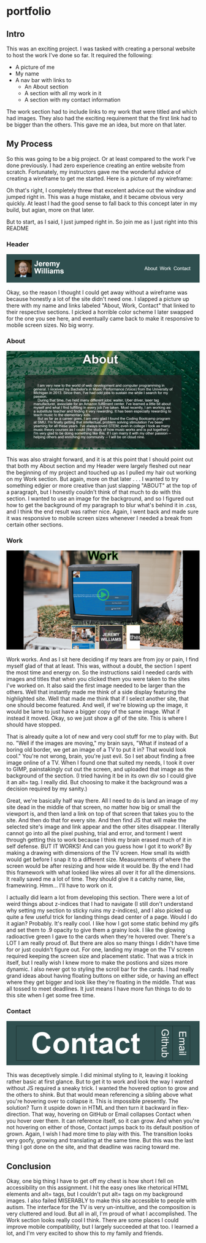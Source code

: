 # portfolio

## Intro
This was an exciting project. I was tasked with creating a personal website to host the work I've done so far. It required the following:

* A picture of me
* My name
* A nav bar with links to
    * An About section
    * A section with all my work in it
    * A section with my contact information

The work section had to include links to my work that were titled and which had images. They also had the exciting requirement that the first link had to be bigger than the others. This gave me an idea, but more on that later.

## My Process
So this was going to be a big project. Or at least compared to the work I've done previously. I had zero experience creating an entire website from scratch. Fortunately, my instructors gave me the wonderful advice of creating a wireframe to get me started. Here is a picture of my wireframe:

Oh that's right, I completely threw that excelent advice out the window and jumped right in. This was a huge mistake, and it became obvious very quickly. At least I had the good sense to fall back to this concept later in my build, but agian, more on that later.

But to start, as I said, I just jumped right in. So join me as I just right into this README

### Header

![this is a picture of the header](./assets/photos/headerimg.png)

Okay, so the reason I thought I could get away without a wireframe was because honestly a lot of the site didn't need one. I slapped a picture up there with my name and links labeled "About, Work, Contact" that linked to their respective sections. I picked a horrible color scheme I later swapped for the one you see here, and eventually came back to make it responsive to mobile screen sizes. No big worry.

### About

![this is a picture of my about section](./assets/photos/aboutimg.png)

This was also straight forward, and it is at this point that I should point out that both my About section and my Header were largely fleshed out near the beginning of my project and touched up as I pulled my hair out working on my Work section. But again, more on that later . . .
I wanted to try something edgier or more creative than just slapping "ABOUT" at the top of a paragraph, but I honestly couldn't think of that much to do with this section. I wanted to use an image for the background, and so I figured out how to get the background of my paragraph to blur what's behind it in .css, and I think the end result was rather nice. Again, I went back and made sure it was responsive to mobile screen sizes whenever I needed a break from certain other sections.

### Work

![this is a picture of my work sectoin](./assets/photos/workimg.png)

Work works. And as I sit here deciding if my tears are from joy or pain, I find myself glad of that at least. This was, without a doubt, the section I spent the most time and energy on. So the instructions said I needed cards with images and titles that when you clicked them you were taken to the sites I've worked on. It also said the first image needed to be larger than the others. Well that instantly made me think of a side display featuring the highlighted site. Well that made me think that if I select another site, that one should become featured. And well, if we're blowing up the image, it would be lame to just have a bigger copy of the same image. What if instead it moved. Okay, so we just show a gif of the site. This is where I should have stopped. 

That is already quite a lot of new and very cool stuff for me to play with. But no. "Well if the images are moving," my brain says, "What if instead of a boring old border, we get an image of a TV to put it in? That would look cool." You're not wrong, brain, you're just evil. So I set about finding a free image online of a TV. When I found one that suited my needs, I took it over to GIMP, painstakingly cut out the screen, and uploaded that image as the background of the section. (I tried having it be in its own div so I could give it an alt= tag. I really did. But choosing to make it the background was a decision required by my sanity.) 

Great, we're basically half way there. All I need to do is land an image of my site dead in the middle of that screen, no matter how big or small the viewport is, and then land a link on top of that screen that takes you to the site. And then do that for every site. And then find JS that will make the selected site's image and link appear and the other sites disappear. I literally cannot go into all the pixel pushing, trial and error, and torment I went through getting this to work because I think my brain erased much of it in self defense. BUT IT WORKS! And can you guess how I got it to work? By making a drawing with dimensions of the TV screen. How small its width would get before I snap it to a different size. Measurements of where the screen would be after resizing and how wide it would be. By the end I had this framework with what looked like wires all over it for all the dimensions. It really saved me a lot of time. They should give it a catchy name, like, framewiring. Hmm... I'll have to work on it.

I actually did learn a lot from developing this section. There were a lot of weird things about z-indices that I had to navigate (I still don't understand why setting my section to sticky ruins my z-indices), and I also picked up quite a few useful trick for landing things dead center of a page. Would I do it agian? Probably. It's really cool. I like how I got some static behind my gifs and set them to .9 opacity to give them a grainy look. I like the glowing radioactive green I gave to the cards when they're hovered over. There's a LOT I am really proud of. But there are alos so many things I didn't have time for or just couldn't figure out. For one, landing my image on the TV screen required keeping the screen size and placement static. That was a trick in itself, but I really wish I knew more to make the postions and sizes more dynamic. I also never got to styling the scroll bar for the cards. I had really grand ideas about having floating buttons on either side, or having an effect where they get bigger and look like they're floating in the middle. That was all tossed to meet deadlines. It just means I have more fun things to do to this site when I get some free time.

### Contact

![this is a picture of my contact section](./assets/photos/contactimg.png)

This was deceptively simple. I did minimal styling to it, leaving it looking rather basic at first glance. But to get it to work and look the way I wanted without JS required a sneaky trick. I wanted the hovered option to grow and the others to shink. But that would mean referencing a sibling above what you're hovering over to collapse it. This is impossible presently. The solution? Turn it uspide down in HTML and then turn it backward in flex-direction. That way, hovering on GitHub or Email collapses Contact when you hover over them. It can reference itself, so it can grow. And when you're not hovering on either of those, Contact jumps back to its default position of grown. Again, I wish I had more time to play with this. The transition looks very goofy, growing and translating at the same time. But this was the last thing I got done on the site, and that deadline was racing toward me. 

## Conclusion

Okay, one big thing I have to get off my chest is how short I fell on accessibility on this assignment. I hit the easy ones like rhetorical HTML elements and alt= tags, but I couldn't put alt= tags on my background images. I also failed MISERABLY to make this site accessible to people with autism. The interface for the TV is very un-intuitive, and the composition is very cluttered and loud. But all in all, I'm proud of what I accomplished. The Work section looks really cool I think. There are some places I could improve mobile compatibility, but I largely succeeded at that too. I learned a lot, and I'm very excited to show this to my family and friends.
